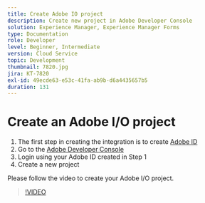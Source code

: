 ```yaml
---
title: Create Adobe IO project
description: Create new project in Adobe Developer Console
solution: Experience Manager, Experience Manager Forms
type: Documentation
role: Developer
level: Beginner, Intermediate
version: Cloud Service
topic: Development
thumbnail: 7820.jpg
jira: KT-7820
exl-id: 49ecde63-e53c-41fa-ab9b-d6a4435657b5
duration: 131
---
```

# Create an Adobe I/O project

1.  The first step in creating the integration is to create [Adobe ID](https://account.adobe.com/)
1. Go to the [Adobe Developer Console](https://console.adobe.io/home)
1. Login using your Adobe ID created in Step 1
1. Create a new project

Please follow the video to create your Adobe I/O project.

>[!VIDEO](https://video.tv.adobe.com/v/333220?quality=12&learn=on)
